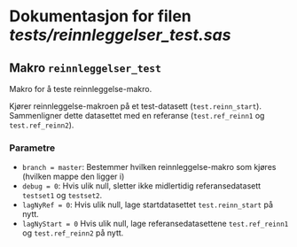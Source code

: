 
# Dokumentasjon for filen *tests/reinnleggelser_test.sas*


## Makro `reinnleggelser_test`

Makro for å teste reinnleggelse-makro.

Kjører reinnleggelse-makroen på et test-datasett (`test.reinn_start`).
Sammenligner dette datasettet med en referanse (`test.ref_reinn1` og `test.ref_reinn2`).

### Parametre

- `branch = master`: Bestemmer hvilken reinnleggelse-makro som kjøres (hvilken mappe den ligger i)
- `debug = 0`: Hvis ulik null, sletter ikke midlertidig referansedatasett `testset1` og `testset2`.
- `lagNyRef = 0`: Hvis ulik null, lage startdatasettet `test.reinn_start` på nytt.
- `lagNyStart = 0` Hvis ulik null, lage referansedatasettene `test.ref_reinn1` og `test.ref_reinn2` på nytt.

